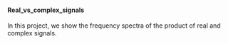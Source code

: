 #### Real_vs_complex_signals

In this project, we show the frequency spectra of the product of real and complex signals.  
